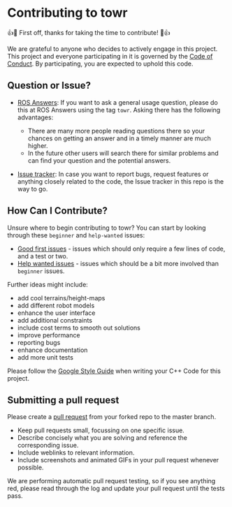 
# Contributing to towr

:+1::tada: First off, thanks for taking the time to contribute! :tada::+1:

We are grateful to anyone who decides to actively engage in this project.
This project and everyone participating in it is governed by the [Code of Conduct](CODE_OF_CONDUCT.md). 
By participating, you are expected to uphold this code. 


## Question or Issue?
* [ROS Answers](https://answers.ros.org/questions/scope:all/sort:activity-desc/tags:towr/page:1/):
  If you want to ask a general usage question, please do this at ROS Answers using the tag `towr`. Asking there has the following advantages:

  - There are many more people reading questions there so your chances on getting an answer and in a timely manner are much   higher.
  - In the future other users will search there for similar problems and can find your question and the potential answers.

* [Issue tracker](https://github.com/ethz-adrl/towr/issues):
  In case you want to report bugs, request features or anything closely related to the code, the 
  Issue tracker in this repo is the way to go.   


## How Can I Contribute?
Unsure where to begin contributing to towr? You can start by looking through these `beginner` and `help-wanted` issues:

* [Good first issues](https://github.com/ethz-adrl/towr/issues?q=is%3Aopen+is%3Aissue+label%3A%22good+first+issue%22) - issues which should only require a few lines of code, and a test or two.
* [Help wanted issues](https://github.com/ethz-adrl/towr/issues?q=is%3Aopen+is%3Aissue+label%3A%22help+wanted%22) - issues which should be a bit more involved than `beginner` issues.

Further ideas might include:
- add cool terrains/height-maps
- add different robot models
- enhance the user interface
- add additional constraints
- include cost terms to smooth out solutions
- improve performance
- reporting bugs
- enhance documentation
- add more unit tests

Please follow the [Google Style Guide](https://google.github.io/styleguide/cppguide.html) when writing your C++ Code for this project. 


## Submitting a pull request
Please create a [pull request](https://github.com/ethz-adrl/towr/compare) from your forked repo to the master branch. 

- Keep pull requests small, focussing on one specific issue.
- Describe concisely what you are solving and reference the corresponding issue.
- Include weblinks to relevant information.
- Include screenshots and animated GIFs in your pull request whenever possible.

We are performing automatic pull request testing, so if you see anything red, please read through the log and update your pull request until the tests pass.

